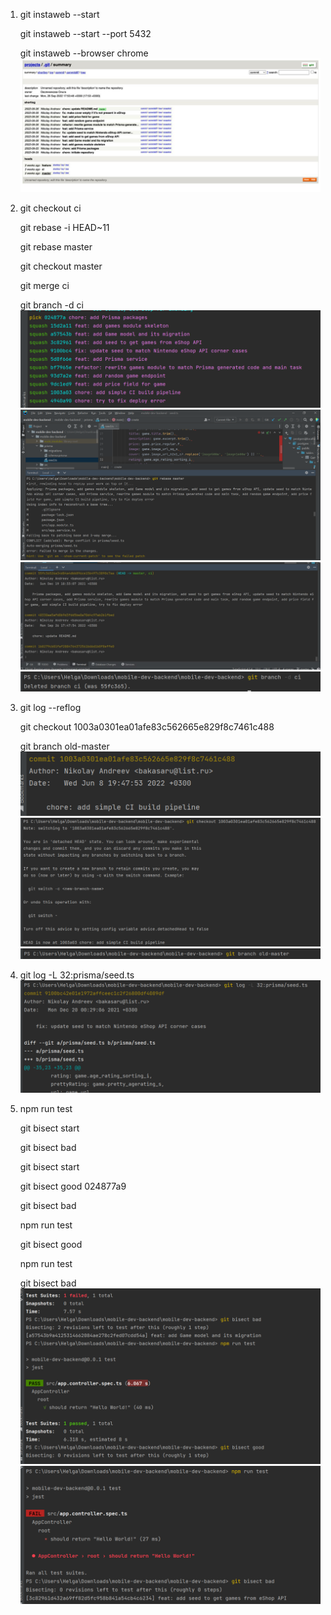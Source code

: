 1. git instaweb --start

    git instaweb --start --port 5432 

    git instaweb --browser chrome
![](img.png)
2.  git checkout ci   

    git rebase -i HEAD~11

    git rebase master   

    git checkout master

    git merge ci

    git branch -d ci
    ![](img_1.png)    
    ![](img_2.png)
    ![](img_3.png)
    ![](img_4.png)
3. git log --reflog

   git checkout 1003a0301ea01afe83c562665e829f8c7461c488 

   git branch old-master
   ![](img_5.png)
   ![](img_6.png)
   ![](img_7.png)
4. git log -L 32:prisma/seed.ts
   ![](img_8.png)
5. npm run test  

   git bisect start

   git bisect bad

   git bisect start

   git bisect good 024877a9

   git bisect bad     

   npm run test  

   git bisect good

   npm run test   

   git bisect bad
   ![](img_9.png)
   ![](img_10.png)


